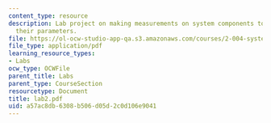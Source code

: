 ```yaml
---
content_type: resource
description: Lab project on making measurements on system components to determine
  their parameters.
file: https://ol-ocw-studio-app-qa.s3.amazonaws.com/courses/2-004-systems-modeling-and-control-ii-fall-2007/a57ac8db6308b506d05d2c0d106e9041_lab2.pdf
file_type: application/pdf
learning_resource_types:
- Labs
ocw_type: OCWFile
parent_title: Labs
parent_type: CourseSection
resourcetype: Document
title: lab2.pdf
uid: a57ac8db-6308-b506-d05d-2c0d106e9041
---
```

